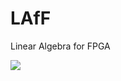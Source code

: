 # LAfF
Linear Algebra for FPGA

![](https://github.com/harshshukla7/LAfF/blob/harsh/documentation/images/LAfF_logo.jpg)
